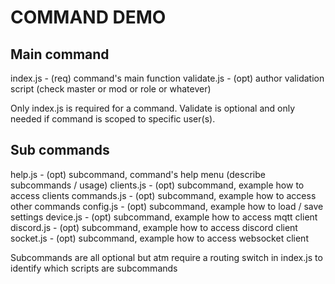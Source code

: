 # COMMAND DEMO

## Main command

index.js    - (req) command's main function 
validate.js - (opt) author validation script (check master or mod or role or whatever)

Only index.js is required for a command. Validate is optional and only needed if command is scoped to specific user(s).

## Sub commands

help.js     - (opt) subcommand, command's help menu (describe subcommands / usage)
clients.js  - (opt) subcommand, example how to access clients
commands.js - (opt) subcommand, example how to access other commands
config.js   - (opt) subcommand, example how to load / save settings
device.js   - (opt) subcommand, example how to access mqtt client
discord.js  - (opt) subcommand, example how to access discord client
socket.js   - (opt) subcommand, example how to access websocket client

Subcommands are all optional but atm require a routing switch in index.js to identify which scripts are subcommands


